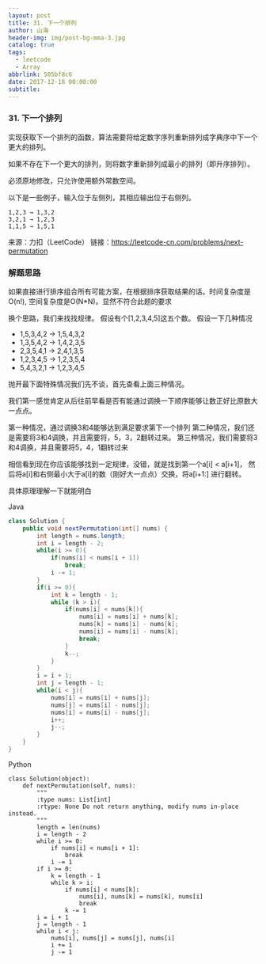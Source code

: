 ```yaml
---
layout: post
title: 31. 下一个排列
author: 山海
header-img: img/post-bg-mma-3.jpg
catalog: true
tags:
  - leetcode
  - Array
abbrlink: 505bf8c6
date: 2017-12-18 00:00:00
subtitle:
---
```


### 31. 下一个排列

实现获取下一个排列的函数，算法需要将给定数字序列重新排列成字典序中下一个更大的排列。

如果不存在下一个更大的排列，则将数字重新排列成最小的排列（即升序排列）。

必须原地修改，只允许使用额外常数空间。

以下是一些例子，输入位于左侧列，其相应输出位于右侧列。

    1,2,3 → 1,3,2
    3,2,1 → 1,2,3
    1,1,5 → 1,5,1

来源：力扣（LeetCode）
链接：https://leetcode-cn.com/problems/next-permutation


### 解题思路
如果直接进行排序组合所有可能方案，在根据排序获取结果的话。时间复杂度是O(n!),
空间复杂度是O(N*N)。显然不符合此题的要求

换个思路，我们来找找规律。
假设有个[1,2,3,4,5]这五个数。
假设一下几种情况
* 1,5,3,4,2 -> 1,5,4,3,2
* 1,3,5,4,2 -> 1,4,2,3,5
* 2,3,5,4,1 -> 2,4,1,3,5
* 1,2,3,4,5 -> 1,2,3,5,4
* 5,4,3,2,1 -> 1,2,3,4,5

抛开最下面特殊情况我们先不谈，首先查看上面三种情况。

我们第一感觉肯定从后往前早看是否有能通过调换一下顺序能够让数正好比原数大一点点。

第一种情况，通过调换3和4能够达到满足要求第下一个排列
第二种情况，我们还是需要将3和4调换，并且需要将，5，3，2翻转过来。
第三种情况，我们需要将3和4调换，并且需要将5，4，1翻转过来

相信看到现在你应该能够找到一定规律，没错，就是找到第一个a[i] < a[i+1]，
然后将a[i]和右侧最小大于a[i]的数（刚好大一点点）交换，将a[i+1:] 进行翻转。

具体原理理解一下就能明白

Java
```java
class Solution {
    public void nextPermutation(int[] nums) {
        int length = nums.length;
        int i = length - 2;
        while(i >= 0){
            if(nums[i] < nums[i + 1])
                break;
            i -= 1;
        }
        if(i >= 0){
            int k = length - 1;
            while (k > i){
                if(nums[i] < nums[k]){
                    nums[i] = nums[i] + nums[k];
                    nums[k] = nums[i] - nums[k];
                    nums[i] = nums[i] - nums[k];
                    break;
                }
                k--;
            }
        }
        i = i + 1;
        int j = length - 1;
        while(i < j){
            nums[i] = nums[i] + nums[j];
            nums[j] = nums[i] - nums[j];
            nums[i] = nums[i] - nums[j];
            i++;
            j--;
        }
    }
}
```


Python
```cython
class Solution(object):
    def nextPermutation(self, nums):
        """
        :type nums: List[int]
        :rtype: None Do not return anything, modify nums in-place instead.
        """
        length = len(nums)
        i = length - 2
        while i >= 0:
            if nums[i] < nums[i + 1]:
                break
            i -= 1
        if i >= 0:
            k = length - 1
            while k > i:
                if nums[i] < nums[k]:
                    nums[i], nums[k] = nums[k], nums[i]
                    break
                k -= 1
        i = i + 1
        j = length - 1
        while i < j:
            nums[i], nums[j] = nums[j], nums[i]
            i += 1
            j -= 1
```


